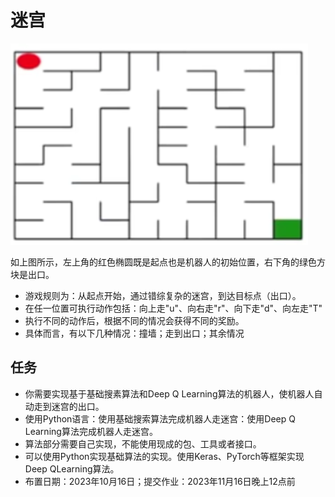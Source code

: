 

<!--
 * @version:
 * @Author:  StevenJokess（蔡舒起） https://github.com/StevenJokess
 * @Date: 2023-11-05 08:54:18
 * @LastEditors:  StevenJokess（蔡舒起） https://github.com/StevenJokess
 * @LastEditTime: 2023-11-05 08:58:31
 * @Description:
 * @Help me: make friends by a867907127@gmail.com and help me get some “foreign” things or service I need in life; 如有帮助，请资助，失业3年了。![支付宝收款码](https://github.com/StevenJokess/d2rl/blob/master/img/%E6%94%B6.jpg)
 * @TODO::
 * @Reference:
-->
# 迷宫

![迷宫](../../img/migong.png)

如上图所示，左上角的红色椭圆既是起点也是机器人的初始位置，右下角的绿色方块是出口。

- 游戏规则为：从起点开始，通过错综复杂的迷宫，到达目标点（出口）。
- 在任一位置可执行动作包括：向上走"u"、向右走"r"、向下走"d"、向左走"T"
- 执行不同的动作后，根据不同的情况会获得不同的奖励。
- 具体而言，有以下几种情况：撞墙；走到出口；其余情况

## 任务

- 你需要实现基于基础搜素算法和Deep Q Learning算法的机器人，使机器人自动走到迷宫的出口。
- 使用Python语言：使用基础搜索算法完成机器人走迷宫：使用Deep Q Learning算法完成机器人走迷宫。
- 算法部分需要自己实现，不能使用现成的包、工具或者接口。
- 可以使用Python实现基础算法的实现。使用Keras、PyTorch等框架实现Deep QLearning算法。
- 布置日期：2023年10月16日；提交作业：2023年11月16日晚上12点前

[1]: https://www.bilibili.com/video/BV1tG4112746/
